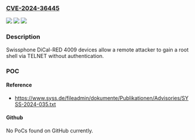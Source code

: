 ### [CVE-2024-36445](https://cve.mitre.org/cgi-bin/cvename.cgi?name=CVE-2024-36445)
![](https://img.shields.io/static/v1?label=Product&message=n%2Fa&color=blue)
![](https://img.shields.io/static/v1?label=Version&message=n%2Fa&color=blue)
![](https://img.shields.io/static/v1?label=Vulnerability&message=n%2Fa&color=brighgreen)

### Description

Swissphone DiCal-RED 4009 devices allow a remote attacker to gain a root shell via TELNET without authentication.

### POC

#### Reference
- https://www.syss.de/fileadmin/dokumente/Publikationen/Advisories/SYSS-2024-035.txt

#### Github
No PoCs found on GitHub currently.


